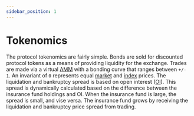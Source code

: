 ```yaml
---
sidebar_position: 1
---
```


# Tokenomics

The protocol tokenomics are fairly simple. Bonds are sold for discounted protocol tokens as a means of providing liquidity for the exchange. Trades are made via a virtual [AMM](/about/terminology.md#amm) with a bonding curve that ranges between `+/- 1`. An invariant of `0` represents equal [market](/about/terminology.md#market-price) and [index](/about/terminology.md#index-price) prices. The liquidation and bankruptcy spread is based on open interest ([OI](/about/terminology.md#open-interest-oi)). This spread is dynamically calculated based on the difference between the insurance fund holdings and OI. When the insurance fund is large, the spread is small, and vise versa. The insurance fund grows by receiving the liquidation and bankruptcy price spread from trading.

